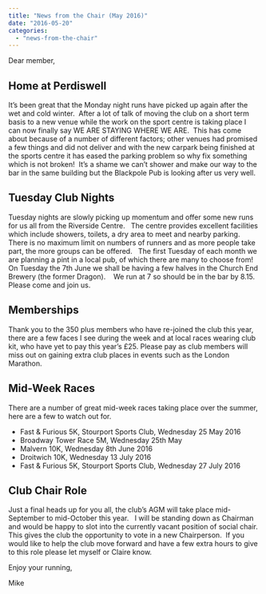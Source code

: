 ```yaml
---
title: "News from the Chair (May 2016)"
date: "2016-05-20"
categories: 
  - "news-from-the-chair"
---
```


Dear member,

## Home at Perdiswell

It’s been great that the Monday night runs have picked up again after the wet and cold winter.  After a lot of talk of moving the club on a short term basis to a new venue while the work on the sport centre is taking place I can now finally say WE ARE STAYING WHERE WE ARE.  This has come about because of a number of different factors; other venues had promised a few things and did not deliver and with the new carpark being finished at the sports centre it has eased the parking problem so why fix something which is not broken!  It’s a shame we can’t shower and make our way to the bar in the same building but the Blackpole Pub is looking after us very well.

## Tuesday Club Nights

Tuesday nights are slowly picking up momentum and offer some new runs for us all from the Riverside Centre.   The centre provides excellent facilities which include showers, toilets, a dry area to meet and nearby parking.  There is no maximum limit on numbers of runners and as more people take part, the more groups can be offered.   The first Tuesday of each month we are planning a pint in a local pub, of which there are many to choose from!  On Tuesday the 7th June we shall be having a few halves in the Church End Brewery (the former Dragon).    We run at 7 so should be in the bar by 8.15.  Please come and join us.

## Memberships

Thank you to the 350 plus members who have re-joined the club this year, there are a few faces I see during the week and at local races wearing club kit, who have yet to pay this year’s £25. Please pay as club members will miss out on gaining extra club places in events such as the London Marathon.

## Mid-Week Races

There are a number of great mid-week races taking place over the summer, here are a few to watch out for.

- Fast & Furious 5K, Stourport Sports Club, Wednesday 25 May 2016
- Broadway Tower Race 5M, Wednesday 25th May
- Malvern 10K, Wednesday 8th June 2016
- Droitwich 10K, Wednesday 13 July 2016
- Fast & Furious 5K, Stourport Sports Club, Wednesday 27 July 2016

## Club Chair Role

Just a final heads up for you all, the club’s AGM will take place mid-September to mid-October this year.   I will be standing down as Chairman and would be happy to slot into the currently vacant position of social chair. This gives the club the opportunity to vote in a new Chairperson.  If you would like to help the club move forward and have a few extra hours to give to this role please let myself or Claire know. 

Enjoy your running,

Mike
